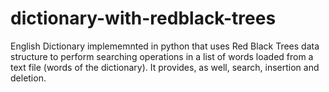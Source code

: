 # dictionary-with-redblack-trees
 English Dictionary implememnted in python that  uses Red Black Trees data structure to perform  searching operations in a list of words loaded from a text file (words of the dictionary). It provides, as well, search, insertion and deletion.
